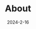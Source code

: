 ---
# Leave the homepage title empty to use the site title
title: About
date: 2024-2-16
type: landing

sections:
  - block: markdown
    content:
      title: 
      # image:
      #   filename: welcome.jpg
      text: |
        # **Welcome to PORT-53.INFO**
        Based at Tsinghua University, we are a research team with particular interests in DNS and measurement-oriented topics. On this page, we maintain a collection of useful DNS material, measurement reports, and up-to-date datasets extended from our publications and ongoing works. 
        ##  Our team members
          - [Chaoyi Lu](https://chaoyi.lu), postdoctoral researcher, Tsinghua University
          - [Baojun Liu](https://liubaojun.org), assistant professor, Tsinghua University
          - [Haixin Duan](https://netsec.ccert.edu.cn/people/duanhx/), professor, Tsinghua University
          - [Yunpeng Xing](https://netsec.ccert.edu.cn/people/xingyp23), master student, Tsinghua University
          - [Wei Xu](https://netsec.ccert.edu.cn/people/xuw21), master student, Tsinghua University
          - Ruixuan Li, master student, Zhejiang Gongshang University
          - Junzhe Sun, undergraduate student, Beijing University of Posts and Telecommunications
          - Jiasheng Huang, undergraduate student, Tsinghua University
        ## Updates
          - [Jan 2024] Monthly scan results of open encrypted DNS servers updated.
          - [Dec 2023] Monthly scan results of open encrypted DNS servers updated.
          - [Dec 2023] Topic-oriented repository of DNS-related RFCs updated.
          - [Nov 2023] New data available: monthly scan results of open encrypted DNS servers.
          - [Nov 2023] New material available: topic-oriented repository of DNS-related RFCs.
          - [Nov 2023] Our website is on!

        (Last modified: Feb 16, 2024)
    design:
      columns: '1'
        
        
  #       The **Wowchemy Research Group** has been a center of excellence for Artificial Intelligence research, teaching, and practice since its founding in 2016.
  
  # - block: collection
  #   content:
  #     title: Latest News
  #     subtitle:
  #     text:
  #     count: 5
  #     filters:
  #       author: ''
  #       category: ''
  #       exclude_featured: false
  #       publication_type: ''
  #       tag: ''
  #     offset: 0
  #     order: desc
  #     page_type: post
  #   design:
  #     view: card
  #     columns: '1'
  
  # - block: markdown
  #   content:
  #     title:
  #     subtitle: ''
  #     text:
  #   design:
  #     columns: '1'
  #     background:
  #       image: 
  #         filename: coders.jpg
  #         filters:
  #           brightness: 1
  #         parallax: false
  #         position: center
  #         size: cover
  #         text_color_light: true
  #     spacing:
  #       padding: ['20px', '0', '20px', '0']
  #     css_class: fullscreen
  
  # - block: markdown
  #   content:
  #     title:
  #     subtitle:
  #     text: |
  #       {{% cta cta_link="./people/" cta_text="Meet the team →" %}}
  #   design:
  #     columns: '1'
---